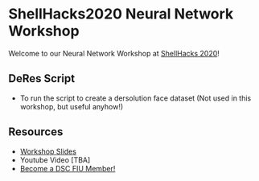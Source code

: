 # ShellHacks2020 Neural Network Workshop

Welcome to our Neural Network Workshop at [ShellHacks 2020](https://shellhacks.net/)!

## DeRes Script
  - To run the script to create a dersolution face dataset (Not used in this workshop, but useful anyhow!)

## Resources

- [Workshop Slides](https://docs.google.com/presentation/d/1a0WRuEHIr7HNCJbs-l3ocstHtAtfSL8GbBNvRIgH0lU/edit#slide=id.g96c15fa444_1_3)
- Youtube Video [TBA]
- [Become a DSC FIU Member!](https://go.fiu.edu/dscapplication)

